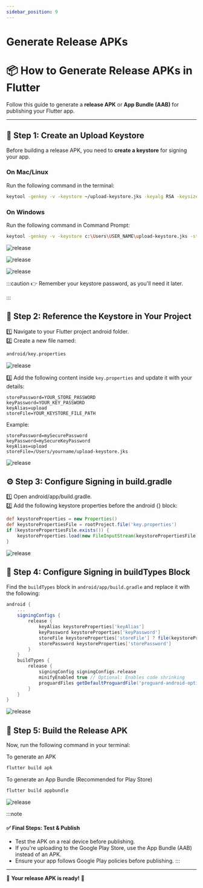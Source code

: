 ```yaml
---
sidebar_position: 9
---
```


# Generate Release APKs

# 📦 How to Generate Release APKs in Flutter

Follow this guide to generate a **release APK** or **App Bundle (AAB)** for publishing your Flutter app.

---

## 🔑 Step 1: Create an Upload Keystore

Before building a release APK, you need to **create a keystore** for signing your app.

### **On Mac/Linux**  
Run the following command in the terminal:  

```sh
keytool -genkey -v -keystore ~/upload-keystore.jks -keyalg RSA -keysize 2048 -validity 10000 -alias upload
```

### On Windows

Run the following command in Command Prompt:
```sh
keytool -genkey -v -keystore c:\Users\USER_NAME\upload-keystore.jks -storetype JKS -keyalg RSA -keysize 2048 -validity 10000 -alias upload
```
![release](../../static/img/app/release1.webp)

![release](../../static/img/app/release2.webp)

![release](../../static/img/app/release3.webp)

:::caution
👉 Remember your keystore password, as you'll need it later.

:::

## 📌 Step 2: Reference the Keystore in Your Project
1️⃣ Navigate to your Flutter project android folder.      
2️⃣ Create a new file named:      
```bash
android/key.properties
```
![release](../../static/img/app/release4.webp)

3️⃣ Add the following content inside `key.properties` and update it with your details:

```properties
storePassword=YOUR_STORE_PASSWORD
keyPassword=YOUR_KEY_PASSWORD
keyAlias=upload
storeFile=YOUR_KEYSTORE_FILE_PATH
```
Example:

```properties
storePassword=mySecurePassword
keyPassword=mySecureKeyPassword
keyAlias=upload
storeFile=/Users/yourname/upload-keystore.jks
```
![release](../../static/img/app/release5.webp)

## ⚙️ Step 3: Configure Signing in build.gradle
1️⃣ Open android/app/build.gradle.        
2️⃣ Add the following keystore properties before the android {} block:        

```groovy
def keystoreProperties = new Properties()
def keystorePropertiesFile = rootProject.file('key.properties')
if (keystorePropertiesFile.exists()) {
    keystoreProperties.load(new FileInputStream(keystorePropertiesFile))
}
```

![release](../../static/img/app/release6.webp)

## 🔏 Step 4: Configure Signing in buildTypes Block
Find the `buildTypes` block in `android/app/build.gradle` and replace it with the following:
```groovy
android {
    ...
    signingConfigs {
        release {
            keyAlias keystoreProperties['keyAlias']
            keyPassword keystoreProperties['keyPassword']
            storeFile keystoreProperties['storeFile'] ? file(keystoreProperties['storeFile']) : null
            storePassword keystoreProperties['storePassword']
        }
    }
    buildTypes {
        release {
            signingConfig signingConfigs.release
            minifyEnabled true // Optional: Enables code shrinking
            proguardFiles getDefaultProguardFile('proguard-android-optimize.txt'), 'proguard-rules.pro'
        }
    }
}
```

![release](../../static/img/app/release7.webp)

## 🚀 Step 5: Build the Release APK
Now, run the following command in your terminal:

To generate an APK
```sh
flutter build apk
```

To generate an App Bundle (Recommended for Play Store)
```sh
flutter build appbundle
```
![release](../../static/img/app/release8.webp)

:::note
#### ✅ Final Steps: Test & Publish
 - Test the APK on a real device before publishing.
 - If you're uploading to the Google Play Store, use the App Bundle (AAB) instead of an APK.
 - Ensure your app follows Google Play policies before publishing.
:::

---

🎉 **Your release APK is ready!** 🚀

